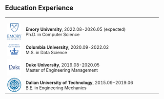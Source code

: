 ## Education Experience
<table frame=void rules=none>
    <tr>
        <td width="12%">
            <br>
            <img src="../assets/img/emory.png">
        </td>
        <td>
            <br>
            <b>Emory University</b>, 2022.08-2026.05 (expected)
            <br>
            Ph.D. in Computer Science
        </td>
    </tr>
    <tr>
        <td width="12%">
            <img src="../assets/img/columbia.png">
        </td>
        <td>
            <b>Columbia University</b>, 2020.09-2022.02
            <br>
            M.S. in Data Science
        </td>
    </tr>
    <tr>
        <td width="12%">
            <img src="../assets/img/duke.png">
        </td>
        <td>
            <b>Duke University</b>, 2019.08-2020.05
            <br>
            Master of Engineering Management
        </td>
    </tr>
    <tr>
        <td width="12%">
            <img src="../assets/img/dut.png">
        </td>
        <td>
            <b>Dalian University of Technology</b>, 2015.09-2019.06
            <br>
            B.E. in Engineering Mechanics
        </td>
    </tr>
</table>

